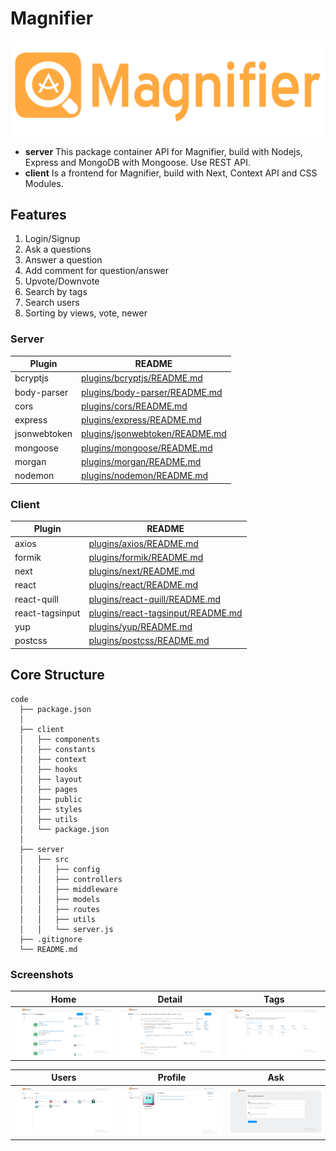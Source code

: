 # Magnifier
![Magnifier](https://github.com/Ren0503/magnifier-js-forum/blob/master/client/public/header.png)
- **server** This package container API for Magnifier, build with Nodejs, Express and MongoDB with Mongoose. Use REST API.
- **client** Is a frontend for Magnifier, build with Next, Context API and CSS Modules.

## Features

1. Login/Signup
2. Ask a questions
3. Answer a question
4. Add comment for question/answer
5. Upvote/Downvote 
6. Search by tags
7. Search users
8. Sorting by views, vote, newer

### Server

| Plugin | README |
| ------ | ------ |
| bcryptjs | [plugins/bcryptjs/README.md](https://github.com/dcodeIO/bcrypt.js/blob/master/README.md) |
| body-parser | [plugins/body-parser/README.md](https://github.com/expressjs/body-parser/blob/master/README.md) |
| cors | [plugins/cors/README.md](https://github.com/expressjs/cors/blob/master/README.md)|
| express | [plugins/express/README.md](https://github.com/expressjs/express/blob/master/Readme.md) |
| jsonwebtoken | [plugins/jsonwebtoken/README.md](https://github.com/auth0/node-jsonwebtoken/blob/master/README.md) |
| mongoose | [plugins/mongoose/README.md](https://github.com/Automattic/mongoose/blob/master/README.md) |
| morgan | [plugins/morgan/README.md](https://github.com/expressjs/morgan/blob/master/README.md) |
| nodemon | [plugins/nodemon/README.md](https://github.com/remy/nodemon/blob/master/README.md) |

### Client

| Plugin | README |
| ------ | ------ |
| axios | [plugins/axios/README.md](https://github.com/axios/axios/blob/master/README.md) |
| formik | [plugins/formik/README.md](https://github.com/formium/formik/blob/master/packages/formik/README.md) |
| next | [plugins/next/README.md](https://github.com/vercel/next.js/blob/canary/packages/next/README.md) |
| react | [plugins/react/README.md](https://github.com/facebook/react/blob/master/README.md) |
| react-quill | [plugins/react-quill/README.md](https://github.com/zenoamaro/react-quill/blob/master/README.md) |
| react-tagsinput | [plugins/react-tagsinput/README.md](https://github.com/olahol/react-tagsinput/blob/master/README.md) |
| yup | [plugins/yup/README.md](https://github.com/reduxjs/redux)|
| postcss | [plugins/postcss/README.md](https://github.com/postcss/postcss/blob/main/README.md)|

## Core Structure
    code
      ├── package.json
      │
      ├── client
      │   ├── components
      │   ├── constants
      │   ├── context
      │   ├── hooks
      │   ├── layout
      │   ├── pages
      │   ├── public
      │   ├── styles
      │   ├── utils
      │   └── package.json
      │
      ├── server 
      │   ├── src
      │   │   ├── config
      │   │   ├── controllers
      │   │   ├── middleware
      │   │   ├── models
      │   │   ├── routes
      │   │   ├── utils
      │   │   └── server.js
      ├── .gitignore
      └── README.md


### Screenshots


|                                        Home                                        |                                        Detail                                        |                                        Tags                                        |
| :--------------------------------------------------------------------------------: | :------------------------------------------------------------------------------------: | :-----------------------------------------------------------------------------------: |
| ![](https://github.com/Ren0503/magnifier-js-forum/blob/master/client/public/screenshots/home.png) | ![](https://github.com/Ren0503/magnifier-js-forum/blob/master/client/public/screenshots/detail.png) | ![](https://github.com/Ren0503/magnifier-js-forum/blob/master/client/public/screenshots/tags.png) |

|                                        Users                                        |                                        Profile                                        |                                        Ask                                        |
| :--------------------------------------------------------------------------------: | :------------------------------------------------------------------------------------: | :-----------------------------------------------------------------------------------: |
| ![](https://github.com/Ren0503/magnifier-js-forum/blob/master/client/public/screenshots/users.png) | ![](https://github.com/Ren0503/magnifier-js-forum/blob/master/client/public/screenshots/profile.png) | ![](https://github.com/Ren0503/magnifier-js-forum/blob/master/client/public/screenshots/ask.png) |